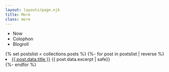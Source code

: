 ```yaml
---
layout: layouts/page.njk
title: More
class: more
---
```


<ul>
<li>Now</li>
<li>Colophon</li>
<li>Blogroll</li>
</ul>
</ul>
{% set postslist = collections.posts %}
{%- for post in postslist | reverse %}


<li><a href="{{ post.url }}">{{ post.data.title }}</a> {{ post.data.excerpt | safe}}</li>



</ul>
{%- endfor %}